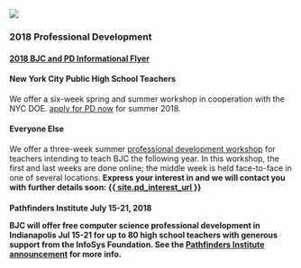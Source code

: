 <div class="circle-frame">
  <img src="{{ site.baseurl }}/img/suit-and-tie-icon.png" role="presentation">
</div>
<h3 class="text-center">2018 Professional Development</h3>


<h4 class="text-center">
  <a href="{{ site.baseurl }}/documents/2018/bjc-pd-2018-flyer.pdf">
    2018 BJC and PD Informational Flyer
  </a>
</h4>


<h4 class="small">New York City Public High School Teachers</h4>
<p>
  We offer a six-week spring and summer workshop in cooperation with the NYC DOE.
  <a href="{{ site.nyc_pd_page }}" target="_blank">apply for PD now</a> for summer 2018.
</p>

<h4 class="small">Everyone Else</h4>
<p>
  We offer a three-week summer <a href="{{ site.baseurl }}/summer-pd">professional development workshop</a> for teachers intending to teach BJC the following year. In this workshop, the first and last weeks are done online; the middle week is held face-to-face in one of several locations. <strong>Express your interest in and we will contact you with further details soon: <a href="{{ site.pd_interest_url }}">{{ site.pd_interest_url }}</a></strong>
</p>

<h4 class="small">Pathfinders Institute July 15-21, 2018

<p>
BJC will offer free computer science professional development in Indianapolis Jul 15-21 for up to 80 high school teachers with generous support from the InfoSys Foundation. See the <a href="http://www.infosys.org/infosys-foundation-usa/media/press/Pages/free-cs-training-800-teachers-summer2018.aspx">Pathfinders Institute announcement</a> for more info.
</p>